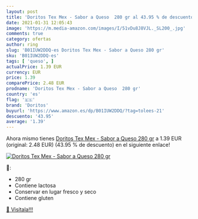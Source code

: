 ```yaml
---
layout: post
title: 'Doritos Tex Mex - Sabor a Queso  280 gr al 43.95 % de descuento'
date: 2021-01-31 12:05:43
image: 'https://m.media-amazon.com/images/I/51vDu8J8VJL._SL200_.jpg'
comments: true
category: ofertas
author: ring
slug: 'B01IUW2DDQ-es Doritos Tex Mex - Sabor a Queso 280 gr'
sku: 'B01IUW2DDQ-es'
tags: [ 'queso', ]
actualPrice: 1.39 EUR
currency: EUR
price: 1.39
comparePrice: 2.48 EUR
prodname: 'Doritos Tex Mex - Sabor a Queso  280 gr'
country: 'es'
flag: '🇪🇸'
brand: 'Doritos'
buyurl: 'https://www.amazon.es/dp/B01IUW2DDQ/?tag=tolees-21'
descuento: '43.95'
average: '1.39'
---
```


Ahora mismo tienes [Doritos Tex Mex - Sabor a Queso  280 gr](https://www.amazon.es/dp/B01IUW2DDQ/?tag=tolees-21) a 1.39 EUR (original: 2.48 EUR) (43.95 %  de descuento) en el siguiente enlace!

[![Doritos Tex Mex - Sabor a Queso  280 gr](https://m.media-amazon.com/images/I/51vDu8J8VJL._SL200_.jpg)](https://www.amazon.es/dp/B01IUW2DDQ/?tag=tolees-21)

🔎:

- 280 gr
- Contiene lactosa
- Conservar en lugar fresco y seco
- Contiene gluten

[🛒 Visítala!!!](https://www.amazon.es/dp/B01IUW2DDQ/?tag=tolees-21)
